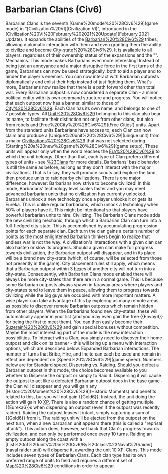 # Barbarian Clans (Civ6)

Barbarian Clans is the seventh [Game%20mode%20%28Civ6%29](game mode) in "[Civilization%20VI](Civilization VI)", introduced in the [Civilization%20VI%20February%202021%20Update](February 2021 Update). It expands the abilities of the [Barbarian%20%28Civ6%29](Barbarian) tribes, allowing diplomatic interaction with them and even granting them the ability to civilize and become [City-state%20%28Civ6%29](city-states). It is available to all players, regardless of their ownership status of the expansions and the "".
Mechanics.
This mode makes Barbarians even more interesting! Instead of being just an annoyance and a major disruptive force in the first turns of the game, Barbarians can now be used strategically, both to aid a player and to hinder the player's enemies. You can now interact with Barbarian outposts diplomatically and enlist their help instead of just fighting them. What's more, Barbarians now realize that there is a path forward other than total war.
Every Barbarian outpost is now considered a separate Clan - a minor political entity with its own command structure and progress. You will notice that each outpost now has a banner, similar to those of [City%20%28Civ6%29](cities). Each Clan has its own name, and belongs to one of 7 possible types. All [Unit%20%28Civ6%29](units) belonging to this clan also bear its name, to facilitate their distinction not only from other clans, but also from rebels and [Free%20City%20%28Civ6%29](Free Cities') units.
Apart from the standard units Barbarians have access to, each Clan can now claim and produce a [Unique%20unit%20%28Civ6%29](unique unit) from a major [Civilizations%20%28Civ6%29](civilization) that was not selected during [Starting%20a%20new%20game%20%28Civ6%29](game setup). These units will appear only when the world reaches the [Era%20%28Civ6%29](era) to which the unit belongs. Other than that, each type of Clan prefers different types of units - see [%23Clans](below) for more details.
Barbarians' basic behavior is still the same as before, as long as they don't interact with the major civilizations. That is to say, they will produce scouts and explore the land, then produce units to raid nearby civilizations. There is one major difference, however: Barbarians now strive to become civilized!
In this mode, Barbarians' technology level scales faster and you may meet advanced barbarian units that no civilization has currently unlocked. Barbarians unlock a new technology once a player unlocks it or gets its Eureka. This is unlike regular barbarians, which unlock a technology when 50% of players have it. This might be intentional so that players have powerful barbarian units to hire.
Civilizing.
The Barbarian Clans mode adds the new civilizing mechanic, through which a Barbarian Clan can turn into a full-fledged city-state. This is accomplished by accumulating progression points for each separate clan. Each turn the clan gains a certain number of points as the most enlightened Barbarian thinkers begin to realize that endless war is not the way. A civilization's interactions with a given clan can also hasten or slow its progress. Should a given clan make full progress towards civilization, the Barbarian outpost will disappear, and in its place will be a brand new city-state (which, of course, will be selected from those not presently in the game). City placement rules still apply, which means that a Barbarian outpost within 3 [hex](hex)es of another city will not turn into a city-state.
Consequently, with Barbarian Clans mode enabled there will always be more city-states than there are in a normal game. This is because some Barbarian outposts always spawn in faraway areas where players and city-states tend to leave them in peace, allowing them to progress towards civilizing while the big guys are occupied with more important matters. A wise player can take advantage of this by exploring as many remote areas as possible to discover remote Barbarian outposts which remain hidden from other players. When the Barbarians found new city-states, these will automatically appear in your list (and you may even gain the free {{Envoy6}} for being the first to meet them). You can then easily become their [Suzerain%20%28Civ6%29](Suzerain) and gain special bonuses without competition.
Maybe the most interesting part of the mode is the new interaction possibilities. To interact with a Clan, you simply need to discover their home outpost and click on its banner - this will bring up a menu with interaction options, which are described below.
Expanded Barbarian interactions.
The number of turns that Bribe, Hire, and Incite can each be used and remain in effect are dependent on [Speed%20%28Civ6%29](game speed). Numbers below are for Standard speed.
Dispersing vs. Raiding.
Should you defeat a Barbarian outpost in this mode, the choice becomes available to you whether to Disperse the outpost or simply to Raid it. Dispersing it will cause the outpost to act like a defeated Barbarian outpost does in the base game - the Clan will disappear and you will gain any [Historic%20Moment%20%28Civ6%29](Historic Moments) and benefits related to this, but you will not gain {{Gold6}}. Instead, the unit doing the action will gain 10 [XP](XP). There is also a random chance of getting multiple {{Eureka6}}s when dispersing an outpost (even if the outpost was recently raided). Raiding the outpost leaves it intact, simply capturing a sum of {{Gold6}} from it. The raiding unit will be ejected from the outpost on the next turn, when a new barbarian unit appears there (this is called a "reprisal attack"). This action does, however, set back that Clan's progress towards civilization, and can only be performed once every 10 turns. Raiding an empty outpost along the coast with a [List%20of%20units%20in%20Civ6/By%20class%23Naval%20raider](naval raider unit) will disperse it, awarding the unit 10 XP.
Clans.
This mode includes seven types of Barbarian Clans. Each clan type has its own preferred range of units to field and requires a different set of [Map%20%28Civ6%29](map) conditions in order to appear.
